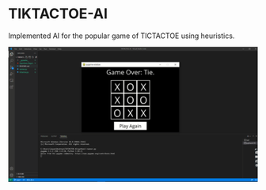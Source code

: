 # TIKTACTOE-AI

Implemented AI for the popular game of TICTACTOE using heuristics. 

![](Capture.PNG)
